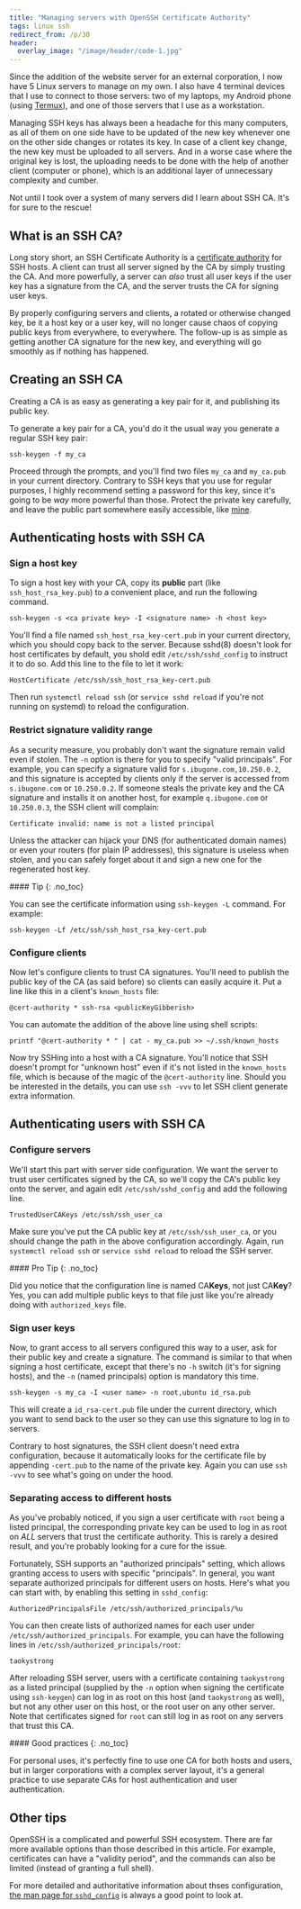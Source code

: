 ```yaml
---
title: "Managing servers with OpenSSH Certificate Authority"
tags: linux ssh
redirect_from: /p/30
header:
  overlay_image: "/image/header/code-1.jpg"
---
```


Since the addition of the website server for an external corporation, I now have 5 Linux servers to manage on my own. I also have 4 terminal devices that I use to connect to those servers: two of my laptops, my Android phone (using [Termux][termux]), and one of those servers that I use as a workstation.

Managing SSH keys has always been a headache for this many computers, as all of them on one side have to be updated of the new key whenever one on the other side changes or rotates its key. In case of a client key change, the new key must be uploaded to all servers. And in a worse case where the original key is lost, the uploading needs to be done with the help of another client (computer or phone), which is an additional layer of unnecessary complexity and cumber.

Not until I took over a system of many servers did I learn about SSH CA. It's for sure to the rescue!

## What is an SSH CA?

Long story short, an SSH Certificate Authority is a [certificate authority][ca] for SSH hosts. A client can trust all server signed by the CA by simply trusting the CA. And more powerfully, a server can *also* trust all user keys if the user key has a signature from the CA, and the server trusts the CA for signing user keys.

By properly configuring servers and clients, a rotated or otherwise changed key, be it a host key or a user key, will no longer cause chaos of copying public keys from everywhere, to everywhere. The follow-up is as simple as getting another CA signature for the new key, and everything will go smoothly as if nothing has happened.

## Creating an SSH CA

Creating a CA is as easy as generating a key pair for it, and publishing its public key.

To generate a key pair for a CA, you'd do it the usual way you generate a regular SSH key pair:

```shell
ssh-keygen -f my_ca
```

Proceed through the prompts, and you'll find two files `my_ca` and `my_ca.pub` in your current directory. Contrary to SSH keys that you use for regular purposes, I highly recommend setting a password for this key, since it's going to be *way* more powerful than those. Protect the private key carefully, and leave the public part somewhere easily accessible, like [mine](https://ibugone.com/assets/ssh-ca.pub.txt).

## Authenticating hosts with SSH CA

### Sign a host key

To sign a host key with your CA, copy its **public** part (like `ssh_host_rsa_key.pub`) to a convenient place, and run the following command.

```shell
ssh-keygen -s <ca private key> -I <signature name> -h <host key>
```

You'll find a file named `ssh_host_rsa_key-cert.pub` in your current directory, which you should copy back to the server. Because sshd(8) doesn't look for host certificates by default, you shold edit `/etc/ssh/sshd_config` to instruct it to do so. Add this line to the file to let it work:

```text
HostCertificate /etc/ssh/ssh_host_rsa_key-cert.pub
```

Then run `systemctl reload ssh` (or `service sshd reload` if you're not running on systemd) to reload the configuration.

### Restrict signature validity range

As a security measure, you probably don't want the signature remain valid even if stolen. The `-n` option is there for you to specify "valid principals". For example, you can specify a signature valid for `s.ibugone.com,10.250.0.2`, and this signature is accepted by clients only if the server is accessed from `s.ibugone.com` or `10.250.0.2`. If someone steals the private key and the CA signature and installs it on another host, for example `q.ibugone.com` or `10.250.0.3`, the SSH client will complain:

```text
Certificate invalid: name is not a listed principal
```

Unless the attacker can hijack your DNS (for authenticated domain names) or even your routers (for plain IP addresses), this signature is useless when stolen, and you can safely forget about it and sign a new one for the regenerated host key.


<div class="notice--primary" markdown="1">
#### <i class="far fa-lightbulb"></i> Tip
{: .no_toc}

You can see the certificate information using `ssh-keygen -L` command. For example:

```shell
ssh-keygen -Lf /etc/ssh/ssh_host_rsa_key-cert.pub
```
</div>

### Configure clients

Now let's configure clients to trust CA signatures. You'll need to publish the public key of the CA (as said before) so clients can easily acquire it. Put a line like this in a client's `known_hosts` file:

```text
@cert-authority * ssh-rsa <publicKeyGibberish>
```

You can automate the addition of the above line using shell scripts:

```shell
printf "@cert-authority * " | cat - my_ca.pub >> ~/.ssh/known_hosts
```

Now try SSHing into a host with a CA signature. You'll notice that SSH doesn't prompt for "unknown host" even if it's not listed in the `known_hosts` file, which is because of the magic of the `@cert-authority` line. Should you be interested in the details, you can use `ssh -vvv` to let SSH client generate extra information.

## Authenticating users with SSH CA

### Configure servers

We'll start this part with server side configuration. We want the server to trust user certificates signed by the CA, so we'll copy the CA's public key onto the server, and again edit `/etc/ssh/sshd_config` and add the following line.

```text
TrustedUserCAKeys /etc/ssh/ssh_user_ca
```

Make sure you've put the CA public key at `/etc/ssh/ssh_user_ca`, or you should change the path in the above configuration accordingly. Again, run `systemctl reload ssh` or `service sshd reload` to reload the SSH server.

<div class="notice--primary" markdown="1">
#### <i class="far fa-lightbulb"></i> Pro Tip
{: .no_toc}

Did you notice that the configuration line is named CA**Keys**, not just CA**Key**? Yes, you can add multiple public keys to that file just like you're already doing with `authorized_keys` file.
</div>

### Sign user keys

Now, to grant access to all servers configured this way to a user, ask for their public key and create a signature. The command is similar to that when signing a host certificate, except that there's no `-h` switch (it's for signing hosts), and the `-n` (named principals) option is mandatory this time.

```shell
ssh-keygen -s my_ca -I <user name> -n root,ubuntu id_rsa.pub
```

This will create a `id_rsa-cert.pub` file under the current directory, which you want to send back to the user so they can use this signature to log in to servers.

Contrary to host signatures, the SSH client doesn't need extra configuration, because it automatically looks for the certificate file by appending `-cert.pub` to the name of the private key. Again you can use `ssh -vvv` to see what's going on under the hood.

### Separating access to different hosts

As you've probably noticed, if you sign a user certificate with `root` being a listed principal, the corresponding private key can be used to log in as root on *ALL* servers that trust the certificate authority. This is rarely a desired result, and you're probably looking for a cure for the issue.

Fortunately, SSH supports an "authorized principals" setting, which allows granting access to users with specific "principals". In general, you want separate authorized principals for different users on hosts. Here's what you can start with, by enabling this setting in `sshd_config`:

```text
AuthorizedPrincipalsFile /etc/ssh/authorized_principals/%u
```

You can then create lists of authorized names for each user under `/etc/ssh/authorized_principals`. For example, you can have the following lines in `/etc/ssh/authorized_principals/root`:

```text
taokystrong
```

After reloading SSH server, users with a certificate containing `taokystrong` as a listed principal (supplied by the `-n` option when signing the certificate using `ssh-keygen`) can log in as root on this host (and `taokystrong` as well), but not any other user on this host, or the root user on any other server. Note that certificates signed for `root` can still log in as root on any servers that trust this CA.

<div class="notice--primary" markdown="1">
#### Good practices
{: .no_toc}

For personal uses, it's perfectly fine to use one CA for both hosts and users, but in larger corporations with a complex server layout, it's a general practice to use separate CAs for host authentication and user authentication.
</div>

## Other tips

OpenSSH is a complicated and powerful SSH ecosystem. There are far more available options than those described in this article. For example, certificates can have a "validity period", and the commands can also be limited (instead of granting a full shell).

For more detailed and authoritative information about thses configuration, [the man page for `sshd_config`](https://linux.die.net/man/5/sshd_config) is always a good point to look at.


  [ca]: https://en.wikipedia.org/wiki/Certificate_authority
  [termux]: https://termux.com/
